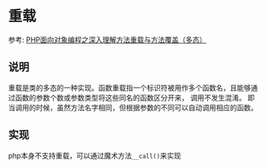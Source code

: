 # 重载

参考: [PHP面向对象编程之深入理解方法重载与方法覆盖（多态）](https://www.cnblogs.com/joyco773/p/6023180.html)

## 说明 
重载是类的多态的一种实现。函数重载指一个标识符被用作多个函数名，且能够通过函数的参数个数或参数类型将这些同名的函数区分开来， 调用不发生混淆。
即当调用的时候，虽然方法名字相同，但根据参数的不同可以自动调用相应的函数。

## 实现 
php本身不支持重载，可以通过魔术方法`__call()`来实现